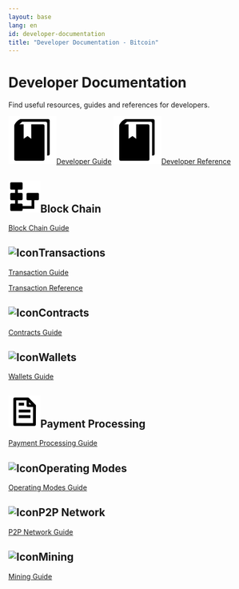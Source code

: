 ```yaml
---
layout: base
lang: en
id: developer-documentation
title: "Developer Documentation - Bitcoin"
---
```


# Developer Documentation

<p class="summary">Find useful resources, guides and references for developers.</p>

<div class="docreference">
<a href="/en/developer-guide"><img src="/img/main_ico_guide.svg" alt="icon">Developer Guide</a>
<a href="/en/developer-reference"><img src="/img/main_ico_guide.svg" alt="icon">Developer Reference</a>
</div>

<div class="resources">
  <div><div>
      <h2><img src="/img/ico_blockchain.svg" class="titleicon" alt="Icon">Block Chain</h2>
      <p><a href="/en/developer-guide#block-chain">Block Chain Guide</a></p>
    </div><div>
      <h2><img src="/img/ico_micro.svg" class="titleicon" alt="Icon">Transactions</h2>
      <p><a href="/en/developer-guide#transactions">Transaction Guide</a></p>
      <p><a href="/en/developer-reference#transaction-reference">Transaction Reference</a></p>
    </div>
  </div>
  <div>
    <div>
      <h2><img src="/img/ico_invoice.svg" class="titleicon" alt="Icon">Contracts</h2>
      <p><a href="/en/developer-guide#contracts">Contracts Guide</a></p>
    </div><div>
      <h2><img src="/img/ico_key.svg" class="titleicon" alt="Icon">Wallets</h2>
      <p><a href="/en/developer-guide#wallets">Wallets Guide</a></p>
    </div>
  </div>
  <div>
    <div>
      <h2><img src="/img/ico_bill.svg" class="titleicon" alt="Icon">Payment Processing</h2>
      <p><a href="/en/developer-guide#payment-processing">Payment Processing Guide</a></p>
    </div><div>
      <h2><img src="/img/ico_conf.svg" class="titleicon" alt="Icon">Operating Modes</h2>
      <p><a href="/en/developer-guide#operating-modes">Operating Modes Guide</a></p>
    </div>
  </div>
  <div>
    <div>
      <h2><img src="/img/ico_network.svg" class="titleicon" alt="Icon">P2P Network</h2>
      <p><a href="/en/developer-guide#p2p-network">P2P Network Guide</a></p>
    </div><div>
      <h2><img src="/img/ico_mining.svg" class="titleicon" alt="Icon">Mining</h2>
      <p><a href="/en/developer-guide#mining">Mining Guide</a></p>
    </div>
  </div>
</div>
